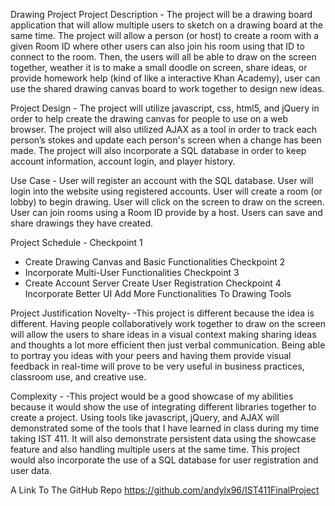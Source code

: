 Drawing Project
Project Description - The project will be a drawing board application that will allow multiple users to sketch on a drawing board at the same time. The project will allow a person (or host) to create a room with a given Room ID where other users can also join his room using that ID to connect to the room. Then, the users will all be able to draw on the screen together, weather it is to make a small doodle on screen, share ideas, or provide homework help (kind of like a interactive Khan Academy), user can use the shared drawing canvas board to work together to design new ideas.

Project Design - 
The project will utilize javascript, css, html5, and jQuery in order to help create the drawing canvas for people to use on a web browser. The project will also utilized AJAX as a tool in order to track each person’s stokes and update each person's screen when a change has been made. The project will also incorporate a SQL database in order to keep account information, account login, and player history.

Use Case - 
User will register an account with the SQL database.
User will login into the website using registered accounts. 
User will create a room (or lobby) to begin drawing. 
User will click on the screen to draw on the screen. 
User can join rooms using a Room ID provide by a host. 
Users can save and share drawings they have created.

Project Schedule -
Checkpoint 1
- Create Drawing Canvas and Basic Functionalities
Checkpoint 2 
- Incorporate Multi-User Functionalities
Checkpoint 3 
- Create Account Server 
Create User Registration
Checkpoint 4 
Incorporate Better UI 
Add More Functionalities To Drawing Tools

Project Justification 
Novelty- -This project is different because the idea is different. Having people collaboratively work together to draw on the screen will allow the users to share ideas in a visual context making sharing ideas and thoughts a lot more efficient then just verbal communication. Being able to portray you ideas with your peers and having them provide visual feedback in real-time will prove to be very useful in business practices, classroom use, and creative use. 

Complexity - -This project would be a good showcase of my abilities because it would show the use of integrating different libraries together to create a project. Using tools like javascript, jQuery, and AJAX will demonstrated some of the tools that I have learned in class during my time taking IST 411. It will also demonstrate persistent data using the showcase feature and also handling multiple users at the same time. This project would also incorporate the use of a SQL database for user registration and user data.


A Link To The GitHub Repo
https://github.com/andylx96/IST411FinalProject
